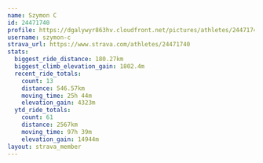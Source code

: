 ```yaml
---
name: Szymon C
id: 24471740
profile: https://dgalywyr863hv.cloudfront.net/pictures/athletes/24471740/7213253/3/large.jpg
username: szymon-c
strava_url: https://www.strava.com/athletes/24471740
stats:
  biggest_ride_distance: 180.27km
  biggest_climb_elevation_gain: 1802.4m
  recent_ride_totals:
    count: 13
    distance: 546.57km
    moving_time: 25h 44m
    elevation_gain: 4323m
  ytd_ride_totals:
    count: 61
    distance: 2567km
    moving_time: 97h 39m
    elevation_gain: 14944m
layout: strava_member
--- 
```

